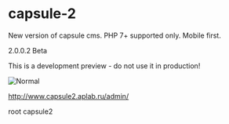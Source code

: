 # capsule-2
New version of capsule cms. PHP 7+ supported only. Mobile first.

2.0.0.2 Beta

This is a development preview - do not use it in production!

![Normal](http://www.aplab.ru/capsule/storage/files/a59/171/a5e/a59171a5e6271b1aa85a3a33888ec7a3.png "Normal")

http://www.capsule2.aplab.ru/admin/

root capsule2

